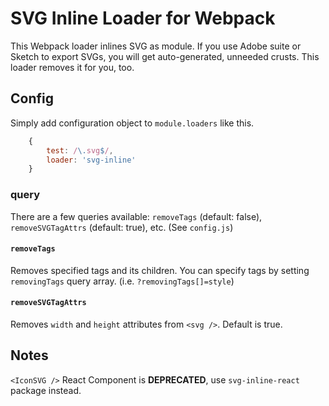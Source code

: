 # SVG Inline Loader for Webpack

This Webpack loader inlines SVG as module. If you use Adobe suite or Sketch to export SVGs, you will get auto-generated, unneeded crusts. This loader removes it for you, too.

## Config

Simply add configuration object to `module.loaders` like this.

```javascript
    {
        test: /\.svg$/,
        loader: 'svg-inline'
    }
```

### query

There are a few queries available: `removeTags` (default: false), `removeSVGTagAttrs` (default: true), etc. (See `config.js`)

#### `removeTags`

Removes specified tags and its children. You can specify tags by setting `removingTags` query array. (i.e. `?removingTags[]=style`)

#### `removeSVGTagAttrs`

Removes `width` and `height` attributes from `<svg />`. Default is true.

## Notes

`<IconSVG />` React Component is **DEPRECATED**, use `svg-inline-react` package instead.
